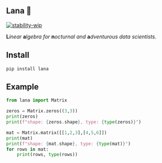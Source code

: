 ## Lana 🧶

[![stability-wip](https://img.shields.io/badge/stability-wip-lightgrey.svg)](https://github.com/mkenney/software-guides/blob/master/STABILITY-BADGES.md#work-in-progress) 

**L***inear* **a***lgebra* *for* **n***octurnal and* **a***dventurous data scientists.*

## Install 

```console
pip install lana
```

## Example 

```python
from lana import Matrix

zeros = Matrix.zeros((3,3))
print(zeros)
print(f"shape: {zeros.shape}, type: {type(zeros)}")

mat = Matrix.matrix([[1,2,3],[4,5,6]])
print(mat)
print(f"shape: {mat.shape}, type: {type(mat)}")
for rows in mat:
    print(rows, type(rows))
```

